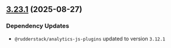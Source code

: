 ## [3.23.1](https://github.com/rudderlabs/rudder-sdk-js/compare/@rudderstack/analytics-js@3.23.0...@rudderstack/analytics-js@3.23.1) (2025-08-27)

### Dependency Updates

* `@rudderstack/analytics-js-plugins` updated to version `3.12.1`
